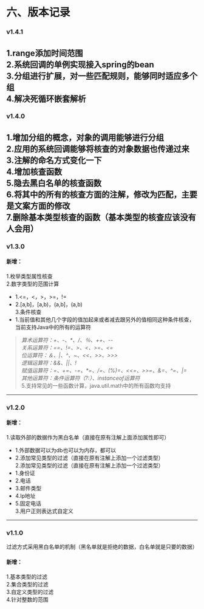 # 六、版本记录
### v1.4.1
1.range添加时间范围<br />
2.系统回调的单例实现接入spring的bean<br />
3.分组进行扩展，对一些匹配规则，能够同时适应多个组<br />
4.解决死循环嵌套解析<br />
---
### v1.4.0
1.增加分组的概念，对象的调用能够进行分组<br />
2.应用的系统回调能够将核查的对象数据也传递过来<br />
3.注解的命名方式变化一下<br />
4.增加核查函数<br />
5.隐去黑白名单的核查函数<br />
6.将其中的所有的核查方面的注解，修改为匹配，主要是文案方面的修改<br />
7.删除基本类型核查的函数（基本类型的核查应该没有人会用）
---
### v1.3.0
#### 新增：<br>
1.枚举类型属性核查<br />
2.数字类型的范围计算<br />
  - 1.<=，<，>，>=，!=<br />
  - 2.[a,b]，[a,b)，(a,b]，(a,b)<br />
3.条件核查<br />
  - 1.当前值和其他几个字段的值加起来或者减去跟另外的值相同这种条件核查，当前支持Java中的所有的运算符
> _算术运算符：+、-、*、/、％、++、--_<br>
> _关系运算符：==、!=、>、<、>=、<=_<br>
> _位运算符：＆、|、^、~、<<、>>、>>>_<br>
> _逻辑运算符：&&、||、!_<br>
> _赋值运算符：=、+=、-=、*=、/=、(%)=、<<=、>>=、&=、^=、|=_<br>
> _其他运算符：条件运算符（?:）、instanceof运算符_<br>
5.支持常见的一些函数计算，java.util.math中的所有函数均支持
---
### v1.2.0
#### 新增：<br>
1.读取外部的数据作为黑白名单（直接在原有注解上面添加属性即可） <br>
  - 1.外部数据可以为db也可以为内存，都可以<br>
  - 2.添加常见类型的过滤（直接在原有注解上添加一个过滤类型）<br>
2.添加常见类型的过滤（直接在原有注解上添加一个过滤类型）<br>
  - 1.身份证
  - 2.电话
  - 3.邮件类型<br>
  - 4.Ip地址<br>
  - 5.固定电话<br>
3.用户正则表达式自定义<br>
---
### v1.1.0
过滤方式采用黑白名单的机制（黑名单就是拒绝的数据，白名单就是只要的数据）<br>
#### 新增：<br>
1.基本类型的过滤 <br>
2.集合类型的过滤 <br>
3.自定义类型的过滤<br>
4.针对整数的范围<br>